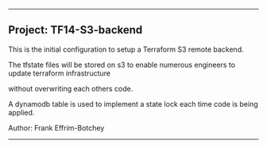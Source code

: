 ----------------------------------------------------------------------------

## Project: TF14-S3-backend

This is the initial configuration to setup a Terraform S3 remote backend.  

The tfstate files will be stored on s3 to enable numerous engineers to update terraform infrastructure

without overwriting each others code.

A dynamodb table is used to implement a state lock each time code is being applied.

Author:  Frank Effrim-Botchey

----------------------------------------------------------------------------
